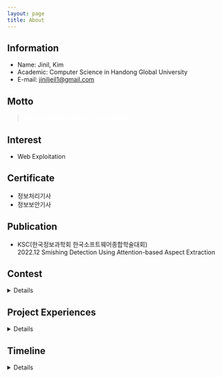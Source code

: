 ```yaml
---
layout: page
title: About
---
```


## Information  
- Name: Jinil, Kim 
- Academic: Computer Science in Handong Global University
- E-mail: jiniljeil1@gmail.com

## Motto
> <p style="color: white">Be the person who can help someone</p>

## Interest
- Web Exploitation

## Certificate
- 정보처리기사
- 정보보안기사

## Publication
- KSC(한국정보과학회 한국소프트웨어종합학술대회)   
    2022.12 Smishing Detection Using Attention-based Aspect Extraction  

## Contest  
<details>
    <summary>Details</summary><br>
    <ul>
        <li>2022.12 CapStone Festival 우수상 </li>
        <li>2022.12 교내 창업 경진대회 3등</li>
        <li>2022.11 교내 프로그래밍 경진대회 장려상</li>
        <li>2022.10 TOPCIT 하반기 정기평가 우수상</li>
        <li>2022.10 ACM-ICPC 교내 은상</li>
        <li>2022.05 대경권 프로그래밍 경진대회 장려상</li>
        <li>2021.11 SW Festival 애플리케이션 개발 부분 장려상</li>
        <li>2021.11 교내 프로그래밍 경진대회 장려상</li>
        <li>2021.10 ACM-ICPC 교내 은상</li>
        <li>2021.08 SW 개발보안 경진대회 본선 진출</li>
        <li>2020.09 SW 교육 동영상 공모전 우수상</li>
        <li>2019.11 교내 C 프로그래밍 경진대회 우수상</li>
        <li>2019.11 SW Festival 애플리케이션 개발 부분 장려상</li>
    </ul>
</details>

## Project Experiences  
<details>
    <summary>Details</summary><br>
    <ul>
        <li>2022.03 ~ 2023.12 "Smishing Detection" Model Research & Android Application</li>
        <li>2022.11 ~ 2022.12 DDoS Attack Detection Network IDS</li>
        <li>2022.05 ~ 2022.06 Elevator</li>
        <li>2022.04 ~ 2022.06 J-Diagram [VSCode Extension] </li>
        <li>2021.11 ~ 2021.12 Mobile Car System GUI Program (IoT) </li>
        <li>2021.08 ~ 2021.12 C/C++ Fuzzing Framework</li>
        <li>2021.05 ~ 2021.06 "Place of meeting" Android Application</li>
        <li>2020.08 ~ 2020.09 DVWA PenTesting (Web Security)</li>
        <li>2020.06 ~ 2020.07 Java GUI Projects (Calculator, Image editor, Paint board, Connect6)</li>
        <li>2019.08 ~ 2019.11 "HGU Shop" Android Application</li>
    </ul>
</details>


## Timeline   
<details>
    <summary>Details</summary><br>
    <ul>
        <li>2023.03.20 ~ 2024.12.19 공군 정보보호병</li>
        <li>2023.01 GHOST GBC 알고리즘 매니저</li>
        <li>2022.09 ~ 2022.12 컴퓨터 구조 TA(Teaching Assistant)</li>
        <li>2022.07 GHOST GBC 보안 매니저</li>
        <li>2022.03 ~ 2022.06 데이터 구조 TA(Teaching Assistant)</li>
        <li>2022.01 GHOST GBC 보안 매니저</li>
        <li>2022.09 ~ 2022.12 C 프로그래밍 실습 TA(Teaching Assistant)</li>
        <li>2022.09 ~ 2022.12 SW 교육 봉사 (포항유성여고)</li>
        <li>2021.07 xv6 Kernal Study 참여</li>
        <li>2021.03 ~ 2021.06 GHOST 동아리 회장</li>
        <li>2021.12 ~ 2021.01 S-Lab Study 참여</li>
        <li>2020.09 ~ 2020.12 앱 프로그래밍 TA(Teaching Assistant)</li>
        <li>2020.09 ~ 2020.12 GHOST 보안 프로젝트 매니저</li>
        <li>2020.06 ~ 2020.07 Java GUI Programming 캠프 참여</li>
        <li>2019.12 C 프로그래밍 심화 캠프 참여</li>
        <li>2019.06 ~ 2019.08 GBC (Ghost Basic Course) 참여</li>
        <li>2019.03 정보보안 동아리 GHOST 가입</li>
    </ul>
</details>

